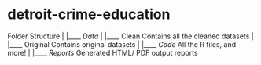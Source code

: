 # detroit-crime-education

Folder Structure
|
|____ *Data*
|     |____ Clean      Contains all the cleaned datasets
|     |____ Original   Contains original datasets
|
|____ *Code*           All the R files, and more!
|
|____ *Reports*        Generated HTML/ PDF output reports

